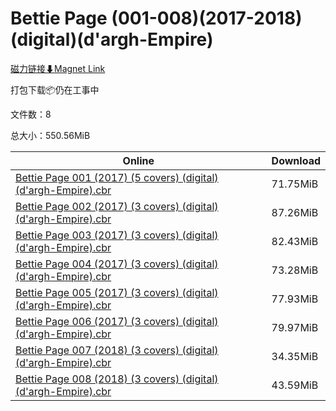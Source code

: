 # Bettie Page (001-008)(2017-2018)(digital)(d'argh-Empire)

[磁力链接⬇Magnet Link](magnet:?xt=urn:btih:89d215b7cbaae530a19a57d82c6ba26985e31f8d&dn=Bettie%20Page%20%28001-008%29%282017-2018%29%28digital%29%28d%27argh-Empire%29)

打包下载📦仍在工事中

文件数：8

总大小：550.56MiB

Online | Download
--- | ---
[Bettie Page 001 (2017) (5 covers) (digital) (d'argh-Empire).cbr](https://github.com/alicewish/markdown/blob/master/comic/Bettie-Page-001-2017-5-covers-digital-dargh-Empire-cbr.md) | 71.75MiB
[Bettie Page 002 (2017) (3 covers) (digital) (d'argh-Empire).cbr](https://github.com/alicewish/markdown/blob/master/comic/Bettie-Page-002-2017-3-covers-digital-dargh-Empire-cbr.md) | 87.26MiB
[Bettie Page 003 (2017) (3 covers) (digital) (d'argh-Empire).cbr](https://github.com/alicewish/markdown/blob/master/comic/Bettie-Page-003-2017-3-covers-digital-dargh-Empire-cbr.md) | 82.43MiB
[Bettie Page 004 (2017) (3 covers) (digital) (d'argh-Empire).cbr](https://github.com/alicewish/markdown/blob/master/comic/Bettie-Page-004-2017-3-covers-digital-dargh-Empire-cbr.md) | 73.28MiB
[Bettie Page 005 (2017) (3 covers) (digital) (d'argh-Empire).cbr](https://github.com/alicewish/markdown/blob/master/comic/Bettie-Page-005-2017-3-covers-digital-dargh-Empire-cbr.md) | 77.93MiB
[Bettie Page 006 (2017) (3 covers) (digital) (d'argh-Empire).cbr](https://github.com/alicewish/markdown/blob/master/comic/Bettie-Page-006-2017-3-covers-digital-dargh-Empire-cbr.md) | 79.97MiB
[Bettie Page 007 (2018) (3 covers) (digital) (d'argh-Empire).cbr](https://github.com/alicewish/markdown/blob/master/comic/Bettie-Page-007-2018-3-covers-digital-dargh-Empire-cbr.md) | 34.35MiB
[Bettie Page 008 (2018) (3 covers) (digital) (d'argh-Empire).cbr](https://github.com/alicewish/markdown/blob/master/comic/Bettie-Page-008-2018-3-covers-digital-dargh-Empire-cbr.md) | 43.59MiB